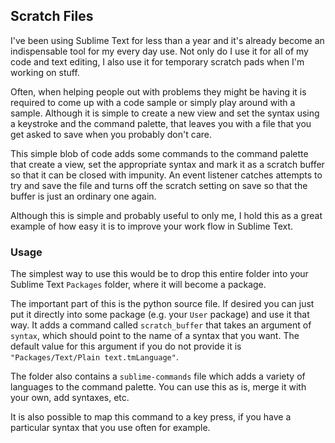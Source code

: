 Scratch Files
-------------

I've been using Sublime Text for less than a year and it's already become an
indispensable tool for my every day use. Not only do I use it for all of my
code and text editing, I also use it for temporary scratch pads when I'm
working on stuff.

Often, when helping people out with problems they might be having it is
required to come up with a code sample or simply play around with a sample.
Although it is simple to create a new view and set the syntax using a keystroke
and the command palette, that leaves you with a file that you get asked to save
when you probably don't care.

This simple blob of code adds some commands to the command palette that create
a view, set the appropriate syntax and mark it as a scratch buffer so that it
can be closed with impunity. An event listener catches attempts to try and save
the file and turns off the scratch setting on save so that the buffer is just
an ordinary one again.

Although this is simple and probably useful to only me, I hold this as a great
example of how easy it is to improve your work flow in Sublime Text.

### Usage

The simplest way to use this would be to drop this entire folder into your
Sublime Text `Packages` folder, where it will become a package.

The important part of this is the python source file. If desired you can just
put it directly into some package (e.g. your `User` package) and use it that
way. It adds a command called `scratch_buffer` that takes an argument of
`syntax`, which should point to the name of a syntax that you want. The default
value for this argument if you do not provide it is `"Packages/Text/Plain
text.tmLanguage"`.

The folder also contains a `sublime-commands` file which adds a variety of
languages to the command palette. You can use this as is, merge it with your
own, add syntaxes, etc.

It is also possible to map this command to a key press, if you have a particular
syntax that you use often for example.